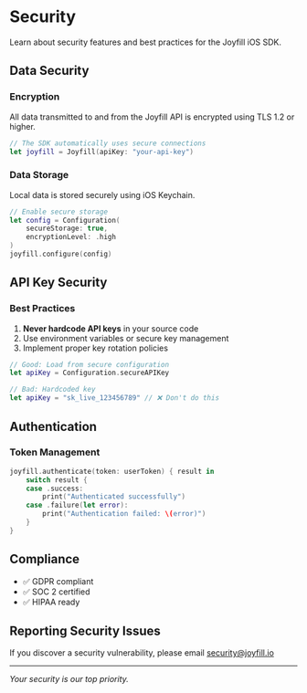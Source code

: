 # Security

Learn about security features and best practices for the Joyfill iOS SDK.

## Data Security

### Encryption

All data transmitted to and from the Joyfill API is encrypted using TLS 1.2 or higher.

```swift
// The SDK automatically uses secure connections
let joyfill = Joyfill(apiKey: "your-api-key")
```

### Data Storage

Local data is stored securely using iOS Keychain.

```swift
// Enable secure storage
let config = Configuration(
    secureStorage: true,
    encryptionLevel: .high
)
joyfill.configure(config)
```

## API Key Security

### Best Practices

1. **Never hardcode API keys** in your source code
2. Use environment variables or secure key management
3. Implement proper key rotation policies

```swift
// Good: Load from secure configuration
let apiKey = Configuration.secureAPIKey

// Bad: Hardcoded key
let apiKey = "sk_live_123456789" // ❌ Don't do this
```

## Authentication

### Token Management

```swift
joyfill.authenticate(token: userToken) { result in
    switch result {
    case .success:
        print("Authenticated successfully")
    case .failure(let error):
        print("Authentication failed: \(error)")
    }
}
```

## Compliance

- ✅ GDPR compliant
- ✅ SOC 2 certified
- ✅ HIPAA ready

## Reporting Security Issues

If you discover a security vulnerability, please email security@joyfill.io

---

*Your security is our top priority.*

